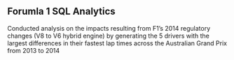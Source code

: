 ## Forumla 1 SQL Analytics
Conducted analysis on the impacts resulting from F1’s 2014 regulatory changes (V8 to V6 hybrid engine) by generating the 5
drivers with the largest differences in their fastest lap times across the Australian Grand Prix from 2013 to 2014
